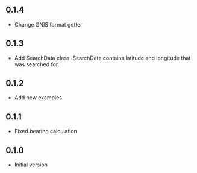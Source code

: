 ## 0.1.4

- Change GNIS format getter

## 0.1.3

 - Add SearchData class. SearchData contains latitude and longitude that was searched for.

## 0.1.2

- Add new examples

## 0.1.1

- Fixed bearing calculation

## 0.1.0

- Initial version
